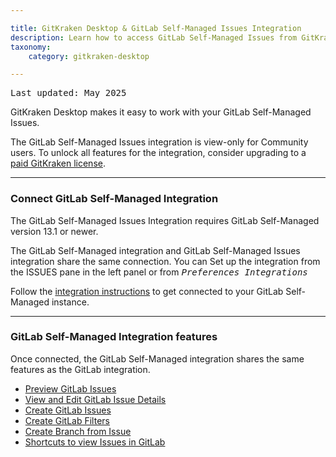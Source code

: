 ```yaml
---

title: GitKraken Desktop & GitLab Self-Managed Issues Integration
description: Learn how to access GitLab Self-Managed Issues from GitKraken Desktop
taxonomy:
    category: gitkraken-desktop

---
```

<kbd>Last updated: May 2025</kbd>

GitKraken Desktop makes it easy to work with your GitLab Self-Managed Issues.

<div class='callout callout--basic'>
    <p>The GitLab Self-Managed Issues integration is view-only for Community users. To unlock all features for the integration, consider upgrading to a <a href="https://gitkraken.com/pricing?source=help_center&product=gitkraken">paid GitKraken license</a>. </p>
</div>

***

### Connect GitLab Self-Managed Integration

<div class='callout callout--warning'>
    <p>The GitLab Self-Managed Issues Integration requires GitLab Self-Managed version 13.1 or newer.</p>
</div>

The GitLab Self-Managed integration and GitLab Self-Managed Issues integration share the same connection. You can Set up the integration from the ISSUES pane in the left panel or from <kbd><i>Preferences   <i class='fa fa-caret-right'></i>   Integrations</i></kbd>

Follow the [integration instructions](/integrations/gitlab-self-hosted/#gitlab-self-managed-authentication) to get connected to your GitLab Self-Managed instance.

***

### GitLab Self-Managed Integration features

Once connected, the GitLab Self-Managed integration shares the same features as the GitLab integration. 

- [Preview GitLab Issues](/integrations/gitlab-issues/#preview-gitlab-issues)
- [View and Edit GitLab Issue Details](/integrations/gitlab-issues/#view-and-edit-gitlab-issue-details)
- [Create GitLab Issues](/integrations/gitlab-issues/#create-new-gitlab-issue)
- [Create GitLab Filters](/integrations/gitlab-issues/#create-filters)
- [Create Branch from Issue](/integrations/gitlab-issues/#create-branches-from-issue)
- [Shortcuts to view Issues in GitLab](/integrations/gitlab-issues/#copy-issue-link-or-view-in-gitlab)


